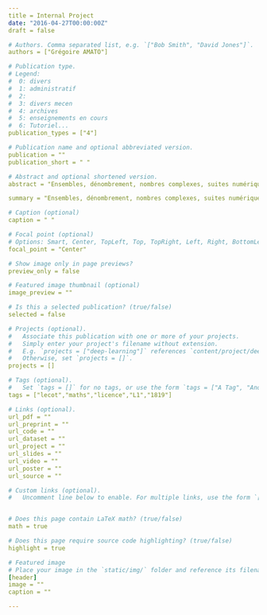 ```yaml
---
title = Internal Project
date: "2016-04-27T00:00:00Z"
draft = false

# Authors. Comma separated list, e.g. `["Bob Smith", "David Jones"]`.
authors = ["Grégoire AMATO"]

# Publication type.
# Legend:
#  0: divers
#  1: administratif
#  2:  
#  3: divers mecen
#  4: archives
#  5: enseignements en cours
#  6: Tutoriel...
publication_types = ["4"]

# Publication name and optional abbreviated version.
publication = ""
publication_short = " "

# Abstract and optional shortened version.
abstract = "Ensembles, dénombrement, nombres complexes, suites numériques"

summary = "Ensembles, dénombrement, nombres complexes, suites numériques"

# Caption (optional)
caption = " "

# Focal point (optional)
# Options: Smart, Center, TopLeft, Top, TopRight, Left, Right, BottomLeft, Bottom, BottomRight
focal_point = "Center"

# Show image only in page previews?
preview_only = false

# Featured image thumbnail (optional)
image_preview = ""

# Is this a selected publication? (true/false)
selected = false

# Projects (optional).
#   Associate this publication with one or more of your projects.
#   Simply enter your project's filename without extension.
#   E.g. `projects = ["deep-learning"]` references `content/project/deep-learning.md`.
#   Otherwise, set `projects = []`.
projects = []

# Tags (optional).
#   Set `tags = []` for no tags, or use the form `tags = ["A Tag", "Another Tag"]` for one or more tags.
tags = ["lecot","maths","licence","L1","1819"]

# Links (optional).
url_pdf = ""
url_preprint = ""
url_code = ""
url_dataset = ""
url_project = ""
url_slides = ""
url_video = ""
url_poster = ""
url_source = ""

# Custom links (optional).
#   Uncomment line below to enable. For multiple links, use the form `[{...}, {...}, {...}]`.


# Does this page contain LaTeX math? (true/false)
math = true

# Does this page require source code highlighting? (true/false)
highlight = true

# Featured image
# Place your image in the `static/img/` folder and reference its filename below, e.g. `image = "example.jpg"`.
[header]
image = ""
caption = ""

---
```


